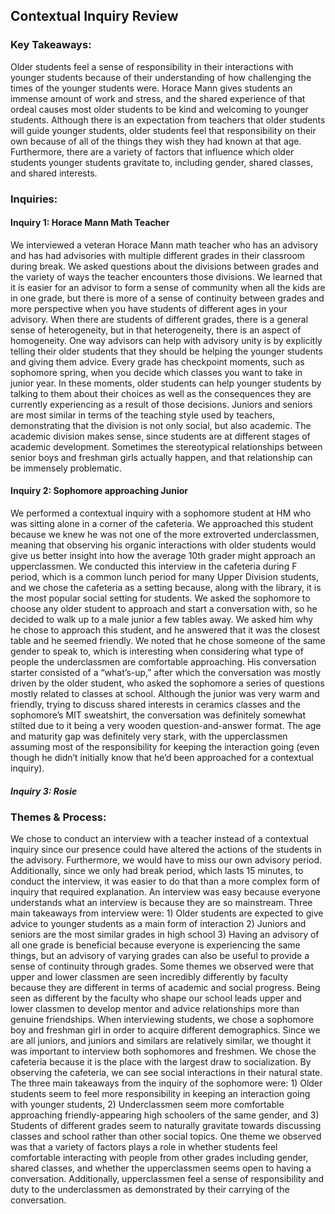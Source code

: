## Contextual Inquiry Review

### Key Takeaways:

Older students feel a sense of responsibility in their interactions with younger students because of their understanding of how challenging the times of the younger students were. Horace Mann gives students an immense amount of work and stress, and the shared experience of that ordeal causes most older students to be kind and welcoming to younger students. Although there is an expectation from teachers that older students will guide younger students, older students feel that responsibility on their own because of all of the things they wish they had known at that age. Furthermore, there are a variety of factors that influence which older students younger students gravitate to, including gender, shared classes, and shared interests.

### Inquiries:


#### Inquiry 1: Horace Mann Math Teacher
We interviewed a veteran Horace Mann math teacher who has an advisory and has had advisories with multiple different grades in their classroom during break. We asked questions about the divisions between grades and the variety of ways the teacher encounters those divisions. We learned that it is easier for an advisor to form a sense of community when all the kids are in one grade, but there is more of a sense of continuity between grades and more perspective when you have students of different ages in your advisory. When there are students of different grades, there is a general sense of heterogeneity, but in that heterogeneity, there is an aspect of homogeneity. One way advisors can help with advisory unity is by explicitly telling their older students that they should be helping the younger students and giving them advice. Every grade has checkpoint moments, such as sophomore spring, when you decide which classes you want to take in junior year. In these moments, older students can help younger students by talking to them about their choices as well as the consequences they are currently experiencing as a result of those decisions. Juniors and seniors are most similar in terms of the teaching style used by teachers, demonstrating that the division is not only social, but also academic. The academic division makes sense, since students are at different stages of academic development. Sometimes the stereotypical relationships between senior boys and freshman girls actually happen, and that relationship can be immensely problematic.

#### Inquiry 2: Sophomore approaching Junior
We performed a contextual inquiry with a sophomore student at HM who was sitting alone in a corner of the cafeteria. We approached this student because we knew he was not one of the more extroverted underclassmen, meaning that observing his organic interactions with older students would give us better insight into how the average 10th grader might approach an upperclassmen. We conducted this interview in the cafeteria during F period, which is a common lunch period for many Upper Division students, and we chose the cafeteria as a setting because, along with the library, it is the most popular social setting for students. We asked the sophomore to choose any older student to approach and start a conversation with, so he decided to walk up to a male junior a few tables away. We asked him why he chose to approach this student, and he answered that it was the closest table and he seemed friendly. We noted that he chose someone of the same gender to speak to, which is interesting when considering what type of people the underclassmen are comfortable approaching. His conversation starter consisted of a “what’s-up,” after which the conversation was mostly driven by the older student, who asked the sophomore a series of questions mostly related to classes at school. Although the junior was very warm and friendly, trying to discuss shared interests in ceramics classes and the sophomore’s MIT sweatshirt, the conversation was definitely somewhat stilted due to it being a very wooden question-and-answer format. The age and maturity gap was definitely very stark, with the upperclassmen assuming most of the responsibility for keeping the interaction going (even though he didn’t initially know that he’d been approached for a contextual inquiry). 

##### Inquiry 3: Rosie

### Themes & Process:
We chose to conduct an interview with a teacher instead of a contextual inquiry since our presence could have altered the actions of the students in the advisory. Furthermore, we would have to miss our own advisory period. Additionally, since we only had break period, which lasts 15 minutes, to conduct the interview, it was easier to do that than a more complex form of inquiry that required explanation. An interview was easy because everyone understands what an interview is because they are so mainstream. Three main takeaways from interview were: 1) Older students are expected to give advice to younger students as a main form of interaction 2) Juniors and seniors are the most similar grades in high school 3) Having an advisory of all one grade is beneficial because everyone is experiencing the same things, but an advisory of varying grades can also be useful to provide a sense of continuity through grades. Some themes we observed were that upper and lower classmen are seen incredibly differently by faculty because they are different in terms of academic and social progress. Being seen as different by the faculty who shape our school leads upper and lower classmen to develop mentor and advice relationships more than genuine friendships. When interviewing students, we chose a sophomore boy and freshman girl in order to acquire different demographics. Since we are all juniors, and juniors and similars are relatively similar, we thought it was important to interview both sophomores and freshmen. We chose the cafeteria because it is the place with the largest draw to socialization. By observing the cafeteria, we can see social interactions in their natural state. The three main takeaways from the inquiry of the sophomore were: 1) Older students seem to feel more responsibility in keeping an interaction going with younger students, 2) Underclassmen seem more comfortable approaching friendly-appearing high schoolers of the same gender, and 3) Students of different grades seem to naturally gravitate towards discussing classes and school rather than other social topics. One theme we observed was that a variety of factors plays a role in whether students feel comfortable interacting with people from other grades including gender, shared classes, and whether the upperclassmen seems open to having a conversation. Additionally, upperclassmen feel a sense of responsibility and duty to the underclassmen as demonstrated by their carrying of the conversation. 

